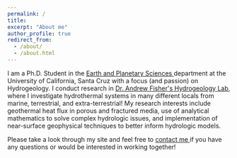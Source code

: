 ```yaml
---
permalink: /
title: 
excerpt: "About me"
author_profile: true
redirect_from:
  - /about/
  - /about.html
---
```


I am a Ph.D. Student in the
  <a href="https://eps.ucsc.edu"> Earth and Planetary Sciences </a>
  department at the University of
  California, Santa Cruz with a focus (and passion) on Hydrogeology.
    I conduct research in
    <a href="https://websites.pmc.ucsc.edu/%7Eafisher/">Dr.
      Andrew Fisher's Hydrogeology Lab</a>,
      where I investigate hydrothermal
      systems in many different locals from marine, terrestrial, and extra-terrestrial!
    My research interests include geothermal heat flux in porous
    and fractured media, use of analytical mathematics to solve complex hydrologic
    issues, and implementation of near-surface geophysical techniques
    to better inform hydrologic models.


  Please take a look through my site and feel free to
  <a href="mailto:adnprice@ucsc.edu">contact me </a>
  if you have any questions or would be interested in working together!
